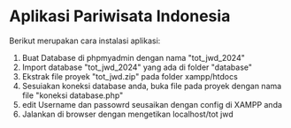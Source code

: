 # Aplikasi Pariwisata Indonesia

Berikut merupakan cara instalasi aplikasi:
1. Buat Database di phpmyadmin dengan nama "tot_jwd_2024"
2. Import database "tot_jwd_2024" yang ada di folder "database"
3. Ekstrak file proyek "tot_jwd.zip" pada folder xampp/htdocs
4. Sesuiakan koneksi database anda, buka file pada proyek dengan nama file
"koneksi database.php"
5. edit Username dan passowrd seusaikan dengan config di XAMPP anda
6. Jalankan di browser dengan mengetikan localhost/tot jwd